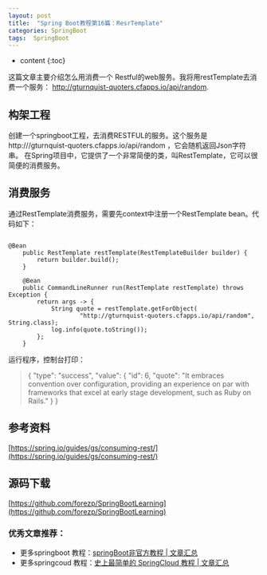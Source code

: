 ```yaml
---
layout: post
title:  "Spring Boot教程第16篇：ResrTemplate"
categories: SpringBoot
tags:  SpringBoot
---
```


* content
{:toc}

这篇文章主要介绍怎么用消费一个 Restful的web服务。我将用restTemplate去消费一个服务： http://gturnquist-quoters.cfapps.io/api/random.

<!--more-->

## 构架工程

创建一个springboot工程，去消费RESTFUL的服务。这个服务是 http:///gturnquist-quoters.cfapps.io/api/random ，它会随机返回Json字符串。
在Spring项目中，它提供了一个非常简便的类，叫RestTemplate，它可以很简便的消费服务。


## 消费服务

通过RestTemplate消费服务，需要先context中注册一个RestTemplate bean。代码如下：

```

@Bean
	public RestTemplate restTemplate(RestTemplateBuilder builder) {
		return builder.build();
	}

	@Bean
	public CommandLineRunner run(RestTemplate restTemplate) throws Exception {
		return args -> {
			String quote = restTemplate.getForObject(
					"http://gturnquist-quoters.cfapps.io/api/random", String.class);
			log.info(quote.toString());
		};
	}
```

运行程序，控制台打印：

> {
    "type": "success",
    "value": {
        "id": 6,
        "quote": "It embraces convention over configuration, providing an experience on par with frameworks that excel at early stage development, such as Ruby on Rails."
    }
}


## 参考资料

[https://spring.io/guides/gs/consuming-rest/](https://spring.io/guides/gs/consuming-rest/)

## 源码下载
[https://github.com/forezp/SpringBootLearning](https://github.com/forezp/SpringBootLearning)

### 优秀文章推荐：

* 更多springboot 教程：[springBoot非官方教程 | 文章汇总](http://blog.csdn.net/forezp/article/details/70341818)
* 更多springcoud 教程：[史上最简单的 SpringCloud 教程 |  文章汇总](http://blog.csdn.net/forezp/article/details/70148833)
